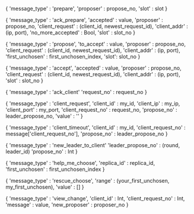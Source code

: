 {
    'message_type' : 'prepare',
    'proposer' : propose_no,
    'slot' : slot
}

{
    'message_type' : 'ack_prepare',
    'accepted' : value,
    'proposer' : propose_no,
    'client_request' : (client_id, newest_request_id),
    'client_addr' : (ip, port),
    'no_more_accepted' : Bool,
    'slot' : slot_no
}

{
    'message_type' : 'propose',
    'to_accept' : value,
    'proposer'  : propose_no,
    'client_request' : (client_id, newest_request_id),
    'client_addr' : (ip, port),
    'first_unchosen' : first_unchosen_index,
    'slot': slot_no
}

{
    'message_type' : 'accept',
    'accepted' : value,
    'proposer'  : propose_no,
    'client_request' : (client_id, newest_request_id),
    'client_addr' : (ip, port),
    'slot' : slot_no
}


{
    'message_type' : 'ack_client'
    'request_no' : request_no
}


{
    'message_type' : 'client_request',
    'client_id' : my_id,
    'client_ip' : my_ip,
    'client_port' : my_port,
    'client_request_no' : request_no,
    'propose_no' : leader_propose_no,
    'value' : ''
}


{
    'message_type' : 'client_timeout',
    'client_id' : my_id,
    'client_request_no' : message['client_request_no'],
    'propose_no' : leader_propose_no
}


{
    'message_type' : 'new_leader_to_client'
    'leader_propose_no' : (round, leader_id)
    'propose_no' : Int
}

{
    'message_type' : 'help_me_choose',
    'replica_id' : replica_id,
    'first_unchosen' : first_unchosen_index
}

{
    'message_type' : 'rescue_choose',
    'range' : (your_first_unchosen, my_first_unchosen),
    'value' : [] 
}

{
    'message_type' : 'view_change',
    'client_id' : Int,
    'client_request_no' : Int,
    'message' : value,
    'new_proposer' : proposer_no
}
